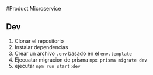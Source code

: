 #Product Microservice


## Dev

1. Clonar el repositorio
2. Instalar dependencias
3. Crear un archivo `.env` basado en el `env.template`
4. Ejecuatar migracion de prisma `npx prisma migrate dev`
5. ejecutar `npm run start:dev`